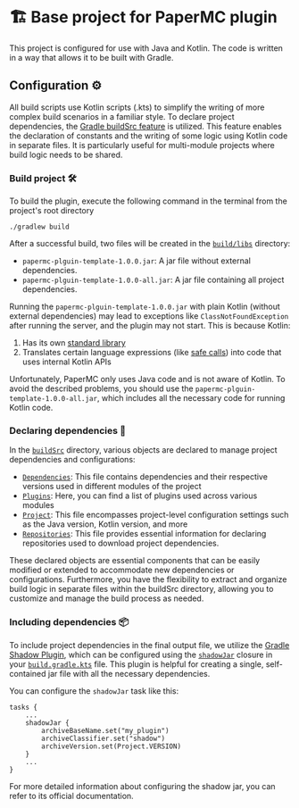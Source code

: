 # 🏗️ Base project for PaperMC plugin
This project is configured for use with Java and Kotlin. The code is written in a way that allows it to be built with
Gradle.

## Configuration ⚙️
All build scripts use Kotlin scripts (.kts) to simplify the writing of more complex build scenarios in a familiar style.
To declare project dependencies, the
[Gradle buildSrc feature](https://docs.gradle.org/current/userguide/organizing_gradle_projects.html#sec:build_sources)
is utilized. This feature enables the declaration of constants and the writing of some logic using Kotlin code in
separate files.
It is particularly useful for multi-module projects where build logic needs to be shared.

### Build project 🛠️
To build the plugin, execute the following command in the terminal from the project's root directory
```
./gradlew build
```
After a successful build, two files will be created in the [`build/libs`](build/libs) directory:
* `papermc-plguin-template-1.0.0.jar`: A jar file without external dependencies.
* `papermc-plguin-template-1.0.0-all.jar`: A jar file containing all project dependencies.

Running the `papermc-plguin-template-1.0.0.jar` with plain Kotlin (without external dependencies)
may lead to exceptions like `ClassNotFoundException` after running the server, and the plugin may not start. 
This is because Kotlin:
1. Has its own [standard library](https://kotlinlang.org/api/latest/jvm/stdlib/)
2. Translates certain language expressions (like [safe calls](https://kotlinlang.org/docs/null-safety.html#safe-calls))
   into code that uses internal Kotlin APIs

Unfortunately, PaperMC only uses Java code and is not aware of Kotlin. To avoid the described problems, 
you should use the `papermc-plguin-template-1.0.0-all.jar`,
which includes all the necessary code for running Kotlin code.

### Declaring dependencies 📜
In the [`buildSrc`](buildSrc) directory, various objects are declared to manage project dependencies and configurations:
* [`Dependencies`](buildSrc/src/main/kotlin/Dependencies.kt): This file contains dependencies and their respective
  versions used in different modules of the project
* [`Plugins`](buildSrc/src/main/kotlin/Plugins.kt): Here, you can find a list of plugins used across various modules
* [`Project`](buildSrc/src/main/kotlin/Project.kt): This file encompasses project-level configuration settings such as
  the Java version, Kotlin version, and more
* [`Repositories`](buildSrc/src/main/kotlin/Repositories.kt): This file provides essential information for declaring
  repositories used to download project dependencies.

These declared objects are essential components that can be easily modified or extended to accommodate new dependencies
or configurations. Furthermore, you have the flexibility to extract and organize build logic in separate files within
the buildSrc directory, allowing you to customize and manage the build process as needed.

### Including dependencies 📦
To include project dependencies in the final output file, we utilize the
[Gradle Shadow Plugin](https://imperceptiblethoughts.com/shadow/), which can be configured using the
[`shadowJar`](https://imperceptiblethoughts.com/shadow/configuration/#configuring-shadow) closure in your
[`build.gradle.kts`](build.gradle.kts) file. This plugin is helpful for creating a single, self-contained jar file with
all the necessary dependencies.

You can configure the `shadowJar` task like this:
```
tasks {
    ...
    shadowJar {
        archiveBaseName.set("my_plugin")
        archiveClassifier.set("shadow")
        archiveVersion.set(Project.VERSION)
    }
    ...
}
```
For more detailed information about configuring the shadow jar, you can refer to its official documentation.
